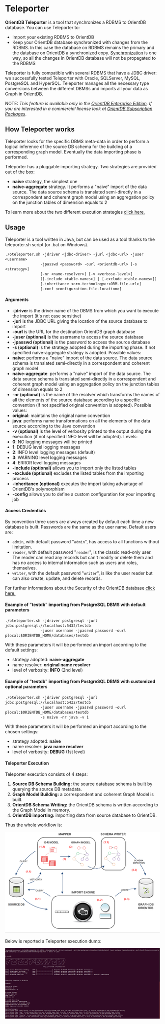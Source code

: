 # Teleporter
**OrientDB Teleporter** is a tool that synchronizes a RDBMS to OrientDB database. You can use Teleporter to:
- Import your existing RDBMS to OrientDB
- Keep your OrientDB database synchronized with changes from the RDBMS. In this case the database on RDBMS remains the primary and the database on OrientDB a synchronized copy. [Synchronization](Teleporter-Sequential-Executions-and-One-Way-Synchronizer.md) is one way, so all the changes in OrientDB database will not be propagated to the RDBMS

Teleporter is fully compatible with several RDBMS that have a JDBC driver: we successfully tested Teleporter with Oracle, SQLServer, MySQL, PostgreSQL and HyperSQL. Teleporter manages all the necessary type conversions between the different DBMSs and imports all your data as Graph in OrientDB.

NOTE: _This feature is available only in the [OrientDB Enterprise Edition](http://orientdb.com/orientdb-enterprise). If you are interested in a commercial license look at [OrientDB Subscription Packages](http://orientdb.com/support)_.


## How Teleporter works
Teleporter looks for the specific DBMS meta-data in order to perform a logical inference of the source DB schema for the building of a corresponding graph model. Eventually the data importing phase is performed.

Teleporter has a pluggable importing strategy. Two strategies are provided out of the box:
- **naive** strategy, the simplest one
- **naive-aggregate** strategy. It performs a "naive" import of the data source. The data source schema is translated semi-directly in a correspondent and coherent graph model using an aggregation policy on the junction tables of dimension equals to 2    
     

To learn more about the two different execution strategies [click here.](Teleporter-Execution-Strategies.md)

## Usage
Teleporter is a tool written in Java, but can be used as a tool thanks to the teleporter.sh script (or .bat on Windows).

```
./oteleporter.sh -jdriver <jdbc-driver> -jurl <jdbc-url> -juser <username> 
                -jpasswd <password> -ourl <orientdb-url> [-s <strategy>]
                [-nr <name-resolver>] [-v <verbose-level>] 
                ([-include <table-names>] | [-exclude <table-names>]) 
                [-inheritance <orm-technology>:<ORM-file-url>] 
                [-conf <configuration-file-location>]
```

#### Arguments
- **-jdriver** is the driver name of the DBMS from which you want to execute the import (it's not case sensitive)
- **-jurl** is the JDBC URL giving the location of the source database to import
- **-ourl** is the URL for the destination OrientDB graph database
- **-juser (optional)** is the username to access the source database
- **-jpasswd (optional)** is the password to access the source database
- **-s (optional)** is the strategy adopted during the importing phase. If not specified naive-aggregate strategy is adopted. Possible values: 
 - **naive**: performs a "naive" import of the data source. The data source schema is translated semi-directly in a correspondent and coherent graph model
 - **naive-aggregate**: performs a "naive" import of the data source. The data source schema is translated semi-directly in a correspondent and coherent graph model using an aggregation policy on the junction tables of dimension equals to 2
- **-nr (optional)** is the name of the resolver which transforms the names of all the elements of the source database
  according to a specific convention (if not specified original convention is adopted). Possible values: 
 - **original**: maintains the original name convention
 - **java**: performs name transformations on all the elements of the data source according to the Java convention
- **-v (optional)** is the level of verbosity printed to the output during the execution (if not specified INFO level will be adopted). Levels:
 - **0**: NO logging messages will be printed
 - **1**: DEBUG level logging messages
 - **2**: INFO level logging messages (default)
 - **3**: WARNING level logging messages
 - **4**: ERROR level logging messages
- **-include (optional)** allows you to import only the listed tables
- **-exclude (optional)** excludes the listed tables from the importing process
- **-inheritance (optional)** executes the import taking advantage of OrientDB's polymorphism 
- **-config** allows you to define a custom configuration for your importing job

#### Access Credentials
By convention three users are always created by default each time a new database is built. Passwords are the same as the user name. Default users are:

- `admin`, with default password "`admin`", has access to all functions without limitation.
- `reader`, with default password "`reader`", is the classic read-only user. The reader can read any records but can't modify or delete them and has no access to internal information such as users and roles, themselves.
- `writer`, with the default password "`writer`", is like the user reader but can also create, update, and delete records.

For further informations about the Security of the OrientDB database [click here.](https://github.com/orientechnologies/orientdb-docs/blob/master/Database-Security.md)
   
#### Example of "testdb" importing from PostgreSQL DBMS with default parameters

```
./oteleporter.sh -jdriver postgresql -jurl jdbc:postgresql://localhost:5432/testdb 
                -juser username -jpasswd password -ourl plocal:$ORIENTDB_HOME/databases/testdb 
```   
With these parameters it will be performed an import according to the default settings:

- strategy adopted: **naive-aggregate**
- name resolver: **original name resolver**
- level of verbosity: **INFO** (2nd level)

#### Example of "testdb" importing from PostgreSQL DBMS with customized optional parameters

```
./oteleporter.sh -jdriver postgresql -jurl jdbc:postgresql://localhost:5432/testdb 
                -juser username -jpasswd password -ourl plocal:$ORIENTDB_HOME/databases/testdb 
                -s naive -nr java -v 1
```             
With these parameters it will be performed an import according to the chosen settings:

- strategy adopted: **naive**
- name resolver: **java name resolver**
- level of verbosity: **DEBUG** (1st level)

#### Teleporter Execution
Teleporter execution consists of 4 steps:     
        
1. **Source DB Schema Building:** the source database schema is built by querying the source DB metadata.      
2. **Graph Model Building:** a correspondent and coherent Graph Model is built.       
3. **OrientDB Schema Writing:** the OrientDB schema is written according to the Graph Model in memory.      
4. **OrientDB importing:** importing data from source database to OrientDB.

Thus the whole workflow is:

![Whole Workflow](images/teleporter-whole-workflow.png)


Below is reported a Teleporter execution dump:             

![Execution Dump](images/teleporter-execution-dump.png)
